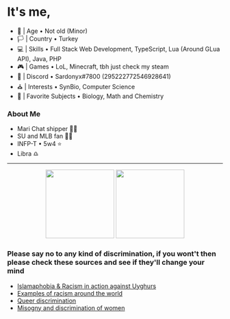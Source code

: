 
# It's me, 
- 🎂 | Age • Not old (Minor)
- 🏳️ | Country • Turkey
- 💻 | Skills • Full Stack Web Development, TypeScript, Lua (Around GLua API), Java, PHP
- 🎮 | Games • LoL, Minecraft, tbh just check my steam
- 📧 | Discord • Sardonyx#7800 (295222772546928641)
- ⛪ | Interests • SynBio, Computer Science
- 🥽 | Favorite Subjects • Biology, Math and Chemistry

### About Me
- Mari Chat shipper 🐱‍👤
- SU and MLB fan 💎🐞
- INFP-T • 5w4 ⭐
- Libra ♎
<hr>

<p align="center">
  <a>
  <img height="160em" src="https://github-readme-stats-eight-theta.vercel.app/api?username=Sardonyx78&show_icons=true&theme=slateorange&include_all_commits=true&title_color=faa627&icon_color=faa627&text_color=ffffff&bg_color=36393f00">
  <img height="160em" src="https://github-readme-stats-eight-theta.vercel.app/api/top-langs/?username=Sardonyx78&layout=compact&langs_count=8&title_color=faa627&icon_color=faa627&text_color=ffffff&bg_color=36393f00">
  </a>
</p>

### Please say no to any kind of discrimination, if you wont't then please check these sources and see if they'll change your mind

  - <a href="https://www.theguardian.com/world/2021/jan/12/uighur-xinjiang-re-education-camp-china-gulbahar-haitiwaji">Islamaphobia & Racism in action against Uyghurs</a>
  - <a href="https://en.wikipedia.org/wiki/Discrimination_based_on_skin_color#Worldwide">Examples of racism around the world</a>
  - <a href="https://www.americanprogress.org/issues/lgbtq-rights/news/2017/05/02/429529/widespread-discrimination-continues-shape-lgbt-peoples-lives-subtle-significant-ways/">Queer discrimination</a>
  - <a href="https://www.ohchr.org/en/issues/discrimination/pages/discrimination_women.aspx">Misogny and discrimination of women</a>
  
